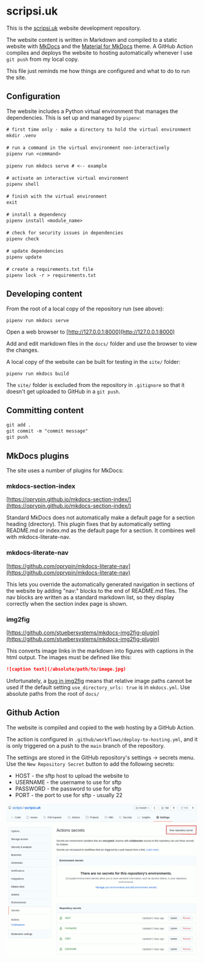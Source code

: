# scripsi.uk

This is the [scripsi.uk](http://scripsi.uk) website development repository.

The website content is written in Markdown and compiled to a static website with [MkDocs](https://www.mkdocs.org/) and the [Material for MkDocs](https://squidfunk.github.io/mkdocs-material/) theme. A GitHub Action compiles and deploys the website to hosting automatically whenever I use `git push` from my local copy.

This file just reminds me how things are configured and what to do to run the site.

## Configuration

The website includes a Python virtual environment that manages the dependencies. This is set up and managed by `pipenv`:

``` shell
# first time only - make a directory to hold the virtual environment
mkdir .venv

# run a command in the virtual environment non-interactively
pipenv run <command>

pipenv run mkdocs serve # <-- example

# activate an interactive virtual environment
pipenv shell

# finish with the virtual environment
exit

# install a dependency
pipenv install <module_name>

# check for security issues in dependencies
pipenv check

# update dependencies
pipenv update

# create a requirements.txt file
pipenv lock -r > requirements.txt

```

## Developing content

From the root of a local copy of the repository run (see above):

``` shell
pipenv run mkdocs serve
```

Open a web browser to [http://127.0.0.1:8000](http://127.0.0.1:8000)

Add and edit markdown files in the `docs/` folder and use the browser to view the changes.

A local copy of the website can be built for testing in the `site/` folder:

``` shell
pipenv run mkdocs build
```

 The `site/` folder is excluded from the repository in `.gitignore` so that it doesn't get uploaded to GitHub in a `git push`.

## Committing content

``` shell
git add .
git commit -m "commit message"
git push
```

## MkDocs plugins

The site uses a number of plugins for MkDocs:

### mkdocs-section-index

[https://oprypin.github.io/mkdocs-section-index/](https://oprypin.github.io/mkdocs-section-index/)

Standard MkDocs does not automatically make a default page for a section heading (directory). This plugin fixes that by automatically setting README.md or index.md as the default page for a section. It combines well with mkdocs-literate-nav.

### mkdocs-literate-nav

[https://github.com/oprypin/mkdocs-literate-nav](https://github.com/oprypin/mkdocs-literate-nav)

This lets you override the automatically generated navigation in sections of the website by adding "nav:" blocks to the end of README.md files. The nav blocks are written as a standard markdown list, so they display correctly when the section index page is shown.

### img2fig

[https://github.com/stuebersystems/mkdocs-img2fig-plugin](https://github.com/stuebersystems/mkdocs-img2fig-plugin)

This converts image links in the markdown into figures with captions in the html output. The images must be defined like this:

```markdown
![caption text](/absolute/path/to/image.jpg)
```

Unfortunately, a [bug in img2fig](https://github.com/stuebersystems/mkdocs-img2fig-plugin/issues/4) means that relative image paths cannot be used if the default setting `use_directory_urls: true` is in `mkdocs.yml`. Use absolute paths from the root of `docs/`
## Github Action

The website is compiled and copied to the web hosting by a GitHub Action.

The action is configured in `.github/workflows/deploy-to-hosting.yml`, and it is only triggered on a push to the `main` branch of the repository.

The settings are stored in the GitHub repository's settings -> secrets menu. Use the `New Repository Secret` button to add the following secrets:

* HOST - the sftp host to upload the website to
* USERNAME - the username to use for sftp
* PASSWORD - the password to use for sftp
* PORT - the port to use for sftp - usually 22

![GitHub secrets page](github-screenshot.png)
